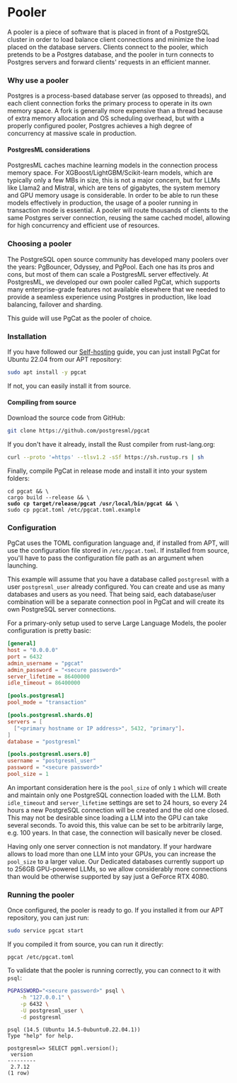 # Pooler

A pooler is a piece of software that is placed in front of a PostgreSQL cluster in order to load balance client connections and minimize the load placed on the database servers. Clients connect to the pooler, which pretends to be a Postgres database, and the pooler in turn connects to Postgres servers and forward clients' requests in an efficient manner.

### Why use a pooler

Postgres is a process-based database server (as opposed to threads), and each client connection forks the primary process to operate in its own memory space. A fork is generally more expensive than a thread because of extra memory allocation and OS scheduling overhead, but with a properly configured pooler, Postgres achieves a high degree of concurrency at massive scale in production.

#### PostgresML considerations

PostgresML caches machine learning models in the connection process memory space. For XGBoost/LightGBM/Scikit-learn models, which are typically only a few MBs in size, this is not a major concern, but for LLMs like Llama2 and Mistral, which are tens of gigabytes, the system memory and GPU memory usage is considerable. In order to be able to run these models effectively in production, the usage of a pooler running in transaction mode is essential. A pooler will route thousands of clients to the same Postgres server connection, reusing the same cached model, allowing for high concurrency and efficient use of resources.

### Choosing a pooler

The PostgreSQL open source community has developed many poolers over the years: PgBouncer, Odyssey, and PgPool. Each one has its pros and cons, but most of them can scale a PostgresML server effectively. At PostgresML, we developed our own pooler called PgCat, which supports many enterprise-grade features not available elsewhere that we needed to provide a seamless experience using Postgres in production, like load balancing, failover and sharding.

This guide will use PgCat as the pooler of choice.

### Installation

If you have followed our [Self-hosting](./) guide, you can just install PgCat for Ubuntu 22.04 from our APT repository:

```bash
sudo apt install -y pgcat
```

If not, you can easily install it from source.

#### Compiling from source

Download the source code from GitHub:

```bash
git clone https://github.com/postgresml/pgcat
```

If you don't have it already, install the Rust compiler from rust-lang.org:

```bash
curl --proto '=https' --tlsv1.2 -sSf https://sh.rustup.rs | sh
```

Finally, compile PgCat in release mode and install it into your system folders:

<pre class="language-bash"><code class="lang-bash">cd pgcat &#x26;&#x26; \
cargo build --release &#x26;&#x26; \
<strong>sudo cp target/release/pgcat /usr/local/bin/pgcat &#x26;&#x26; \
</strong>sudo cp pgcat.toml /etc/pgcat.toml.example
</code></pre>

### Configuration

PgCat uses the TOML configuration language and, if installed from APT, will use the configuration file stored in `/etc/pgcat.toml`. If installed from source, you'll have to pass the configuration file path as an argument when launching.

This example will assume that you have a database called `postgresml` with a user `postgresml_user` already configured. You can create and use as many databases and users as you need. That being said, each database/user combination will be a separate connection pool in PgCat and will create its own PostgreSQL server connections.

For a primary-only setup used to serve Large Language Models, the pooler configuration is pretty basic:

```toml
[general]
host = "0.0.0.0"
port = 6432
admin_username = "pgcat"
admin_password = "<secure password>"
server_lifetime = 86400000
idle_timeout = 86400000

[pools.postgresml]
pool_mode = "transaction"

[pools.postgresml.shards.0]
servers = [
  ["<primary hostname or IP address>", 5432, "primary"].
]
database = "postgresml"

[pools.postgresml.users.0]
username = "postgresml_user"
password = "<secure password>"
pool_size = 1
```

An important consideration here is the `pool_size` of only `1` which will create and maintain only one PostgreSQL connection loaded with the LLM. Both `idle_timeout` and `server_lifetime` settings are set to 24 hours, so every 24 hours a new PostgreSQL connection will be created and the old one closed. This may not be desirable since loading a LLM into the GPU can take several seconds. To avoid this, this value can be set to be arbitrarily large, e.g. 100 years. In that case, the connection will basically never be closed.

Having only one server connection is not mandatory. If your hardware allows to load more than one LLM into your GPUs, you can increase the `pool_size` to a larger value. Our Dedicated databases currently support up to 256GB GPU-powered LLMs, so we allow considerably more connections than would be otherwise supported by say just a GeForce RTX 4080.

### Running the pooler

Once configured, the pooler is ready to go. If you installed it from our APT repository, you can just run:

```bash
sudo service pgcat start
```

If you compiled it from source, you can run it directly:

```
pgcat /etc/pgcat.toml
```

To validate that the pooler is running correctly, you can connect to it with `psql`:

```bash
PGPASSWORD="<secure password>" psql \
    -h "127.0.0.1" \
    -p 6432 \
    -U postgresml_user \
    -d postgresml
```

```
psql (14.5 (Ubuntu 14.5-0ubuntu0.22.04.1))
Type "help" for help.

postgresml=> SELECT pgml.version();
 version
---------
 2.7.12
(1 row)
```
